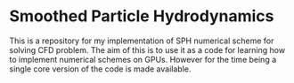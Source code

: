 # Smoothed Particle Hydrodynamics
This is a repository for my implementation of SPH numerical scheme for solving CFD problem. The aim of this is to use it as a code for learning how to implement numerical schemes on GPUs. However for the time being a single core version of the code is made available. 
